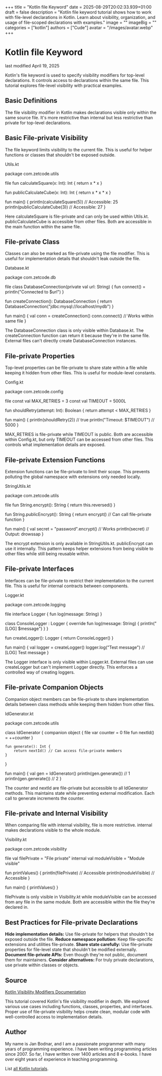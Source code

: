 +++
title = "Kotlin file Keyword"
date = 2025-08-29T20:02:33.939+01:00
draft = false
description = "Kotlin file keyword tutorial shows how to work with file-level declarations in Kotlin. Learn about visibility, organization, and usage of file-scoped declarations with examples."
image = ""
imageBig = ""
categories = ["kotlin"]
authors = ["Cude"]
avatar = "/images/avatar.webp"
+++

# Kotlin file Keyword

last modified April 19, 2025

Kotlin's file keyword is used to specify visibility modifiers for top-level
declarations. It controls access to declarations within the same file. This
tutorial explores file-level visibility with practical examples.

## Basic Definitions

The file visibility modifier in Kotlin makes declarations visible
only within the same source file. It's more restrictive than internal
but less restrictive than private for top-level declarations.

## Basic File-private Visibility

The file keyword limits visibility to the current file. This is
useful for helper functions or classes that shouldn't be exposed outside.

Utils.kt
  

package com.zetcode.utils

file fun calculateSquare(x: Int): Int {
    return x * x
}

fun publicCalculateCube(x: Int): Int {
    return x * x * x
}

fun main() {
    println(calculateSquare(5)) // Accessible: 25
    println(publicCalculateCube(3)) // Accessible: 27
}

Here calculateSquare is file-private and can only be used within
Utils.kt. publicCalculateCube is accessible from other files. Both
are accessible in the main function within the same file.

## File-private Class

Classes can also be marked as file-private using the file modifier.
This is useful for implementation details that shouldn't leak outside the file.

Database.kt
  

package com.zetcode.db

file class DatabaseConnection(private val url: String) {
    fun connect() = println("Connected to $url")
}

fun createConnection(): DatabaseConnection {
    return DatabaseConnection("jdbc:mysql://localhost/mydb")
}

fun main() {
    val conn = createConnection()
    conn.connect() // Works within same file
}

The DatabaseConnection class is only visible within Database.kt. The
createConnection function can return it because they're in the same
file. External files can't directly create DatabaseConnection instances.

## File-private Properties

Top-level properties can be file-private to share state within a file while
keeping it hidden from other files. This is useful for module-level constants.

Config.kt
  

package com.zetcode.config

file const val MAX_RETRIES = 3
const val TIMEOUT = 5000L

fun shouldRetry(attempt: Int): Boolean {
    return attempt &lt; MAX_RETRIES
}

fun main() {
    println(shouldRetry(2)) // true
    println("Timeout: $TIMEOUT") // 5000
}

MAX_RETRIES is file-private while TIMEOUT is public.
Both are accessible within Config.kt, but only TIMEOUT can be
accessed from other files. This controls what implementation details are exposed.

## File-private Extension Functions

Extension functions can be file-private to limit their scope. This prevents
polluting the global namespace with extensions only needed locally.

StringUtils.kt
  

package com.zetcode.utils

file fun String.encrypt(): String {
    return this.reversed()
}

fun String.publicEncrypt(): String {
    return encrypt() // Can call file-private function
}

fun main() {
    val secret = "password".encrypt() // Works
    println(secret) // Output: drowssap
}

The encrypt extension is only available in StringUtils.kt.
publicEncrypt can use it internally. This pattern keeps helper
extensions from being visible to other files while still being reusable within.

## File-private Interfaces

Interfaces can be file-private to restrict their implementation to the current
file. This is useful for internal contracts between components.

Logger.kt
  

package com.zetcode.logging

file interface Logger {
    fun log(message: String)
}

class ConsoleLogger : Logger {
    override fun log(message: String) {
        println("[LOG] $message")
    }
}

fun createLogger(): Logger {
    return ConsoleLogger()
}

fun main() {
    val logger = createLogger()
    logger.log("Test message") // [LOG] Test message
}

The Logger interface is only visible within Logger.kt. External
files can use createLogger but can't implement Logger
directly. This enforces a controlled way of creating loggers.

## File-private Companion Objects

Companion object members can be file-private to share implementation details
between class methods while keeping them hidden from other files.

IdGenerator.kt
  

package com.zetcode.utils

class IdGenerator {
    companion object {
        file var counter = 0
        file fun nextId() = ++counter
    }
    
    fun generate(): Int {
        return nextId() // Can access file-private members
    }
}

fun main() {
    val gen = IdGenerator()
    println(gen.generate()) // 1
    println(gen.generate()) // 2
}

The counter and nextId are file-private but accessible
to all IdGenerator methods. This maintains state while preventing
external modification. Each call to generate increments the counter.

## File-private and Internal Visibility

When comparing file with internal visibility,
file is more restrictive. internal makes declarations
visible to the whole module.

Visibility.kt
  

package com.zetcode.visibility

file val filePrivate = "File private"
internal val moduleVisible = "Module visible"

fun printValues() {
    println(filePrivate) // Accessible
    println(moduleVisible) // Accessible
}

fun main() {
    printValues()
}

filePrivate is only visible in Visibility.kt while
moduleVisible can be accessed from any file in the same module.
Both are accessible within the file they're declared in.

## Best Practices for File-private Declarations

**Hide implementation details:** Use file-private for helpers
that shouldn't be exposed outside the file.
**Reduce namespace pollution:** Keep file-specific extensions
and utilities file-private.
**Share state carefully:** Use file-private properties for
file-level state that shouldn't be modified externally.
**Document file-private APIs:** Even though they're not
public, document them for maintainers.
**Consider alternatives:** For truly private declarations,
use private within classes or objects.

## Source

[Kotlin Visibility Modifiers Documentation](https://kotlinlang.org/docs/visibility-modifiers.html)

This tutorial covered Kotlin's file visibility modifier in depth.
We explored various use cases including functions, classes, properties, and
interfaces. Proper use of file-private visibility helps create clean, modular
code with well-controlled access to implementation details.

## Author

My name is Jan Bodnar, and I am a passionate programmer with many years of
programming experience. I have been writing programming articles since 2007. So
far, I have written over 1400 articles and 8 e-books. I have over eight years of
experience in teaching programming.

List [all Kotlin tutorials](/kotlin/).